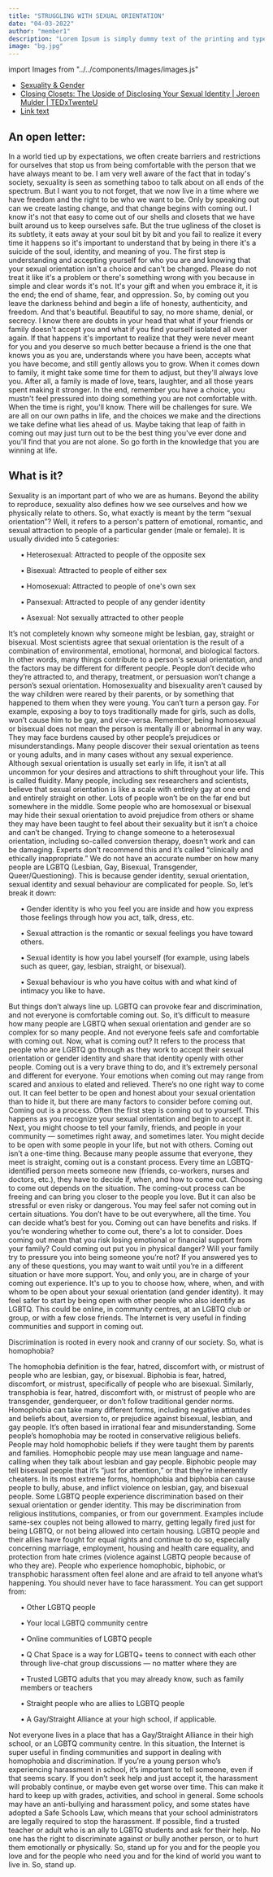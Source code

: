```yaml
---
title: "STRUGGLING WITH SEXUAL ORIENTATION"
date: "04-03-2022"
author: "member1"
description: "Lorem Ipsum is simply dummy text of the printing and typesetting industry. Lorem Ipsum has been the industry's standard dummy text ever since the 1500s."
image: "bg.jpg"
---
```


import Images from "../../components/Images/images.js"

<div className="row">
<div className="col-lg-4">
  <div className="card shadow mb-4">
    <Images filename="Swso1.png" style={{ height: "auto", width: "100%" }} />
  </div>
</div>

  <div className="col-lg-4">
  <div className="card shadow mb-4">
  <Images filename="Swso2.png" style={{height: "auto", width:"100%"}}/>
  </div>
  </div>
 
  <div className="col-lg-4">
  <div className="card shadow mb-4">
  <Images filename="Swso3.png" style={{height: "auto", width:"100%"}}/>
  </div>
  </div>
  
</div>

- [Sexuality & Gender](https://www.youtube.com/watch?v=sCZiXfaa9ro)
- [Closing Closets: The Upside of Disclosing Your Sexual Identity | Jeroen Mulder | TEDxTwenteU](https://www.youtube.com/watch?v=f55N3O4PPMc)
- [Link text](https://www.youtube.com/watch?v=4Khn_z9FPmU)

## An open letter:

In a world tied up by expectations, we often create barriers and
restrictions for ourselves that stop us from being comfortable
with the person that we have always meant to be. I am very well
aware of the fact that in today's society, sexuality is seen as
something taboo to talk about on all ends of the spectrum. But I
want you to not forget, that we now live in a time where we have
freedom and the right to be who we want to be. Only by speaking
out can we create lasting change, and that change begins with
coming out. I know it's not that easy to come out of our shells
and closets that we have built around us to keep ourselves safe.
But the true ugliness of the closet is its subtlety, it eats away
at your soul bit by bit and you fail to realize it every time it
happens so it's important to understand that by being in there
it's a suicide of the soul, identity, and meaning of you. The
first step is understanding and accepting yourself for who you are
and knowing that your sexual orientation isn't a choice and can't
be changed. Please do not treat it like it's a problem or there's
something wrong with you because in simple and clear words it's
not. It's your gift and when you embrace it, it is the end; the
end of shame, fear, and oppression. So, by coming out you leave
the darkness behind and begin a life of honesty, authenticity, and
freedom. And that's beautiful. Beautiful to say, no more shame,
denial, or secrecy. I know there are doubts in your head that what
if your friends or family doesn't accept you and what if you find
yourself isolated all over again. If that happens it's important
to realize that they were never meant for you and you deserve so
much better because a friend is the one that knows you as you are,
understands where you have been, accepts what you have become, and
still gently allows you to grow. When it comes down to family, it
might take some time for them to adjust, but they'll always love
you. After all, a family is made of love, tears, laughter, and all
those years spent making it stronger. In the end, remember you
have a choice, you mustn't feel pressured into doing something you
are not comfortable with. When the time is right, you'll know.
There will be challenges for sure. We are all on our own paths in
life, and the choices we make and the directions we take define
what lies ahead of us. Maybe taking that leap of faith in coming
out may just turn out to be the best thing you've ever done and
you'll find that you are not alone. So go forth in the knowledge
that you are winning at life.

## What is it?

<p>
  Sexuality is an important part of who we are as humans. Beyond the ability to
  reproduce, sexuality also defines how we see ourselves and how we physically
  relate to others. So, what exactly is meant by the term “sexual orientation”?
  Well, it refers to a person's pattern of emotional, romantic, and sexual
  attraction to people of a particular gender (male or female). It is usually
  divided into 5 categories:
  <ul>• Heterosexual: Attracted to people of the opposite sex</ul>
  <ul>• Bisexual: Attracted to people of either sex</ul>
  <ul>• Homosexual: Attracted to people of one's own sex</ul>
  <ul>• Pansexual: Attracted to people of any gender identity</ul>
  <ul>• Asexual: Not sexually attracted to other people</ul>
</p>
<p>
  It’s not completely known why someone might be lesbian, gay, straight or
  bisexual. Most scientists agree that sexual orientation is the result of a
  combination of environmental, emotional, hormonal, and biological factors. In
  other words, many things contribute to a person's sexual orientation, and the
  factors may be different for different people. People don’t decide who they’re
  attracted to, and therapy, treatment, or persuasion won’t change a person’s
  sexual orientation. Homosexuality and bisexuality aren’t caused by the way
  children were reared by their parents, or by something that happened to them
  when they were young. You can’t turn a person gay. For example, exposing a boy
  to toys traditionally made for girls, such as dolls, won’t cause him to be
  gay, and vice-versa. Remember, being homosexual or bisexual does not mean the
  person is mentally ill or abnormal in any way. They may face burdens caused by
  other people’s prejudices or misunderstandings. Many people discover their
  sexual orientation as teens or young adults, and in many cases without any
  sexual experience. Although sexual orientation is usually set early in life,
  it isn’t at all uncommon for your desires and attractions to shift throughout
  your life. This is called fluidity. Many people, including sex researchers and
  scientists, believe that sexual orientation is like a scale with entirely gay
  at one end and entirely straight on other. Lots of people won’t be on the far
  end but somewhere in the middle. Some people who are homosexual or bisexual
  may hide their sexual orientation to avoid prejudice from others or shame they
  may have been taught to feel about their sexuality but it isn’t a choice and
  can’t be changed. Trying to change someone to a heterosexual orientation,
  including so-called conversion therapy, doesn’t work and can be damaging.
  Experts don’t recommend this and it’s called “clinically and ethically
  inappropriate.” We do not have an accurate number on how many people are LGBTQ
  (Lesbian, Gay, Bisexual, Transgender, Queer/Questioning). This is because
  gender identity, sexual orientation, sexual identity and sexual behaviour are
  complicated for people. So, let’s break it down:
  <ul>
    • Gender identity is who you feel you are inside and how you express those
    feelings through how you act, talk, dress, etc.
  </ul>
  <ul>
    • Sexual attraction is the romantic or sexual feelings you have toward
    others.
  </ul>
  <ul>
    • Sexual identity is how you label yourself (for example, using labels such
    as queer, gay, lesbian, straight, or bisexual).
  </ul>
  <ul>
    • Sexual behaviour is who you have coitus with and what kind of intimacy you
    like to have.
  </ul>
</p>
<p>
  But things don’t always line up. LGBTQ can provoke fear and discrimination,
  and not everyone is comfortable coming out. So, it’s difficult to measure how
  many people are LGBTQ when sexual orientation and gender are so complex for so
  many people. And not everyone feels safe and comfortable with coming out. Now,
  what is coming out? It refers to the process that people who are LGBTQ go
  through as they work to accept their sexual orientation or gender identity and
  share that identity openly with other people. Coming out is a very brave thing
  to do, and it’s extremely personal and different for everyone. Your emotions
  when coming out may range from scared and anxious to elated and relieved.
  There’s no one right way to come out. It can feel better to be open and honest
  about your sexual orientation than to hide it, but there are many factors to
  consider before coming out. Coming out is a process. Often the first step is
  coming out to yourself. This happens as you recognize your sexual orientation
  and begin to accept it. Next, you might choose to tell your family, friends,
  and people in your community — sometimes right away, and sometimes later. You
  might decide to be open with some people in your life, but not with others.
  Coming out isn’t a one-time thing. Because many people assume that everyone,
  they meet is straight, coming out is a constant process. Every time an
  LGBTQ-identified person meets someone new (friends, co-workers, nurses and
  doctors, etc.), they have to decide if, when, and how to come out. Choosing to
  come out depends on the situation. The coming-out process can be freeing and
  can bring you closer to the people you love. But it can also be stressful or
  even risky or dangerous. You may feel safer not coming out in certain
  situations. You don’t have to be out everywhere, all the time. You can decide
  what’s best for you. Coming out can have benefits and risks. If you’re
  wondering whether to come out, there's a lot to consider. Does coming out mean
  that you risk losing emotional or financial support from your family? Could
  coming out put you in physical danger? Will your family try to pressure you
  into being someone you’re not? If you answered yes to any of these questions,
  you may want to wait until you’re in a different situation or have more
  support. You, and only you, are in charge of your coming out experience. It's
  up to you to choose how, where, when, and with whom to be open about your
  sexual orientation (and gender identity). It may feel safer to start by being
  open with other people who also identify as LGBTQ. This could be online, in
  community centres, at an LGBTQ club or group, or with a few close friends. The
  Internet is very useful in finding communities and support in coming out.
</p>
<p>
  Discrimination is rooted in every nook and cranny of our society. So, what is
  homophobia?
</p>
<p>
  The homophobia definition is the fear, hatred, discomfort with, or mistrust of
  people who are lesbian, gay, or bisexual. Biphobia is fear, hatred,
  discomfort, or mistrust, specifically of people who are bisexual. Similarly,
  transphobia is fear, hatred, discomfort with, or mistrust of people who are
  transgender, genderqueer, or don’t follow traditional gender norms. Homophobia
  can take many different forms, including negative attitudes and beliefs about,
  aversion to, or prejudice against bisexual, lesbian, and gay people. It’s
  often based in irrational fear and misunderstanding. Some people’s homophobia
  may be rooted in conservative religious beliefs. People may hold homophobic
  beliefs if they were taught them by parents and families. Homophobic people
  may use mean language and name-calling when they talk about lesbian and gay
  people. Biphobic people may tell bisexual people that it’s “just for
  attention,” or that they’re inherently cheaters. In its most extreme forms,
  homophobia and biphobia can cause people to bully, abuse, and inflict violence
  on lesbian, gay, and bisexual people. Some LGBTQ people experience
  discrimination based on their sexual orientation or gender identity. This may
  be discrimination from religious institutions, companies, or from our
  government. Examples include same-sex couples not being allowed to marry,
  getting legally fired just for being LGBTQ, or not being allowed into certain
  housing. LGBTQ people and their allies have fought for equal rights and
  continue to do so, especially concerning marriage, employment, housing and
  health care equality, and protection from hate crimes (violence against LGBTQ
  people because of who they are). People who experience homophobic, biphobic,
  or transphobic harassment often feel alone and are afraid to tell anyone
  what’s happening. You should never have to face harassment. You can get
  support from:
  <ul>• Other LGBTQ people</ul>
  <ul>• Your local LGBTQ community centre</ul>
  <ul>• Online communities of LGBTQ people</ul>
  <ul>
    • Q Chat Space is a way for LGBTQ+ teens to connect with each other through
    live-chat group discussions — no matter where they are
  </ul>
  <ul>
    • Trusted LGBTQ adults that you may already know, such as family members or
    teachers
  </ul>
  <ul>• Straight people who are allies to LGBTQ people</ul>
  <ul>• A Gay/Straight Alliance at your high school, if applicable.</ul>
</p>
<p>
  Not everyone lives in a place that has a Gay/Straight Alliance in their high
  school, or an LGBTQ community centre. In this situation, the Internet is super
  useful in finding communities and support in dealing with homophobia and
  discrimination. If you’re a young person who’s experiencing harassment in
  school, it’s important to tell someone, even if that seems scary. If you don’t
  seek help and just accept it, the harassment will probably continue, or maybe
  even get worse over time. This can make it hard to keep up with grades,
  activities, and school in general. Some schools may have an anti-bullying and
  harassment policy, and some states have adopted a Safe Schools Law, which
  means that your school administrators are legally required to stop the
  harassment. If possible, find a trusted teacher or adult who is an ally to
  LGBTQ students and ask for their help. No one has the right to discriminate
  against or bully another person, or to hurt them emotionally or physically.
  So, stand up for you and for the people you love and for the people who need
  you and for the kind of world you want to live in. So, stand up.
</p>
